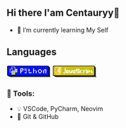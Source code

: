 ## Hi there I'am Centauryy👋

<!--
**Centauryyy25/Centauryyy25** is a ✨ _special_ ✨ repository because its `README.md` (this file) appears on your GitHub profile.

Here are some ideas to get you started:

- 🔭 I’m currently working on ...
- 👯 I’m looking to collaborate on ...
- 🤔 I’m looking for help with ...
- 💬 Ask me about ...
- 📫 How to reach me: ...
- 😄 Pronouns: ...
- ⚡ Fun fact: ...
-->
- 🌱 I’m currently learning My Self
## Languages
![Python](image/Untitled36_20250511210001.png)
![Python](image/Untitled35_20250511212537.png)

### 🚀 Tools:
- 💡 VSCode, PyCharm, Neovim
- 🔧 Git & GitHub
